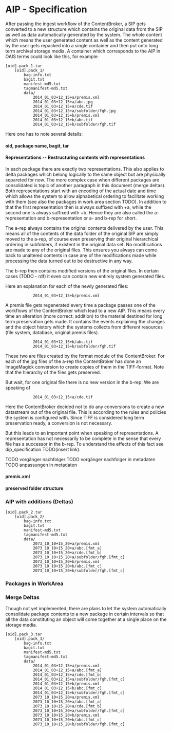 # AIP - Specification

After passing the ingest workflow of the ContentBroker, a SIP gets converted
to a new structure which contains the original data from the SIP as well as
data automatically generated by the system. 
The whole content which means the user generated content as well as the content
generated by the user gets repacked into a single container and then put
onto long term archival storage media. A container which corresponds to the AIP
in OAIS terms could look like this, for example:

    [oid].pack_1.tar
        [oid].pack_1/
        	bag-info.txt
        	bagit.txt
        	manifest-md5.txt
        	tagmanifest-md5.txt
        	data/
        		2014_01_03+12_15+a/premis.xml
        		2014_01_03+12_15+a/abc.jpg
        		2014_01_03+12_15+a/cde.tif
        		2014_01_03+12_15+a/subfolder/fgh.jpg
        		2014_01_03+12_15+b/premis.xml
        		2014_01_03+12_15+b/abc.tif
        		2014_01_03+12_15+b/subfolder/fgh.tif
        		
Here one has to note several details:

#### oid, package name, bagit, tar

#### Representations -- Restructuring contents with representations

In each package there are
exactly two representations. This also applies to delta packages which belong logically to the same object but
are physically separeted for now. The more complex case when different packages are consolidated is topic of
another paragraph in this document (merge deltas). Both representations start with an encoding of the actual
date and time which allows the system to allow alphabetical ordering to facilitate working with them (see also
the packages in work area section TODO). In addition to that the first representation then is always 
suffixed with +a, while the second one is always suffixed with +b. Hence they are also called the a-representation
and b-representation or a- and b-rep for short. 

The a-rep always contains the original contents delivered by
the user. This means all of the contents of the data folder of the original SIP are simply moved to the a-rep, of course
even preserving their original hierarchical ordering in subfolders, if existent in the original data set.
No modifications are made to any of the original files. This ensures you always can come back to unaltered contents
in case any of the modifications made while processing the data turned out to be destructive in any way. 

The b-rep then contains modified versions of the original files. In certain cases (TODO - rdf) it even can contain
new entirely system generated files.

Here an explanation for each of the newly generated files:

        		2014_01_03+12_15+b/premis.xml
        		
A premis file gets regenerated every time a package passes one of the workflows of the ContentBroker which lead
to a new AIP. This means every time an alteration (more correct: addition) to the material destined for long term
preservation gets made. It contains the events explaining the changes and the object history which the systems
collects from different resources (file system, database, original premis files).
        		
        		2014_01_03+12_15+b/abc.tif
        		2014_01_03+12_15+b/subfolder/fgh.tif 
        		
These two are files created by the format module of the ContentBroker. For each of the jpg files of the a-rep the
ContentBroker has done an ImageMagick conversion to create copies of them in the TIFF-format. Note that the hierarchy
of the files gets preserved.
        		
But wait, for one original file there is no new version in the b-rep. We are speaking of
        		
        		2014_01_03+12_15+a/cde.tif
        		
Here the ContentBroker decided not to do any conversions to create a new datastream out of the original file. This
is according to the rules and policies the system is configured with. Since TIFF is considered long term preservation
ready, a conversion is not necessary.

But this leads to an important point when speaking of representations. A representation has not necessarily to be complete
in the sense that every file has a successor in the b-rep. To understand the effects of this fact see dip_specification 
TODO(insert link).



TODO vorgänger nachfolger
TODO vorgänger nachfolger in metadaten
TODO anpassungen in metadaten


#### premis.xml

#### preserved folder structure        		
        		


### AIP with additions (Deltas)

    [oid].pack_2.tar
        [oid].pack_2/
        	bag-info.txt
        	bagit.txt
        	manifest-md5.txt
        	tagmanifest-md5.txt
        	data/
        		2073_10_10+15_20+a/premis.xml
        		2073_10_10+15_20+a/abc.[fmt_a]
        		2073_10_10+15_20+a/cde.[fmt_b]
        		2073_10_10+15_20+a/subfolder/fgh.[fmt_c]
        		2073_10_10+15_20+b/premis.xml
        		2073_10_10+15_20+b/abc.[fmt_c]
        		2073_10_10+15_20+b/subfolder/fgh.[fmt_c]

### Packages in WorkArea



### Merge Deltas

Though not yet implemented, there are plans to let the system automatically
consolidate package contents to a new package in certain intervals so that
all the data constituting an object will come together at a single place on
the storage media.

    [oid].pack_3.tar
        [oid].pack_3/
        	bag-info.txt
        	bagit.txt
        	manifest-md5.txt
        	tagmanifest-md5.txt
        	data/
        		2014_01_03+12_15+a/premis.xml
        		2014_01_03+12_15+a/abc.[fmt_a]
        		2014_01_03+12_15+a/cde.[fmt_b]
        		2014_01_03+12_15+a/subfolder/fgh.[fmt_c]
        		2014_01_03+12_15+b/premis.xml
        		2014_01_03+12_15+b/abc.[fmt_c]
        		2014_01_03+12_15+b/subfolder/fgh.[fmt_c]
        		2073_10_10+15_20+a/premis.xml
        		2073_10_10+15_20+a/abc.[fmt_a]
        		2073_10_10+15_20+a/cde.[fmt_b]
        		2073_10_10+15_20+a/subfolder/fgh.[fmt_c]
        		2073_10_10+15_20+b/premis.xml
        		2073_10_10+15_20+b/abc.[fmt_c]
        		2073_10_10+15_20+b/subfolder/fgh.[fmt_c]
        		


        	